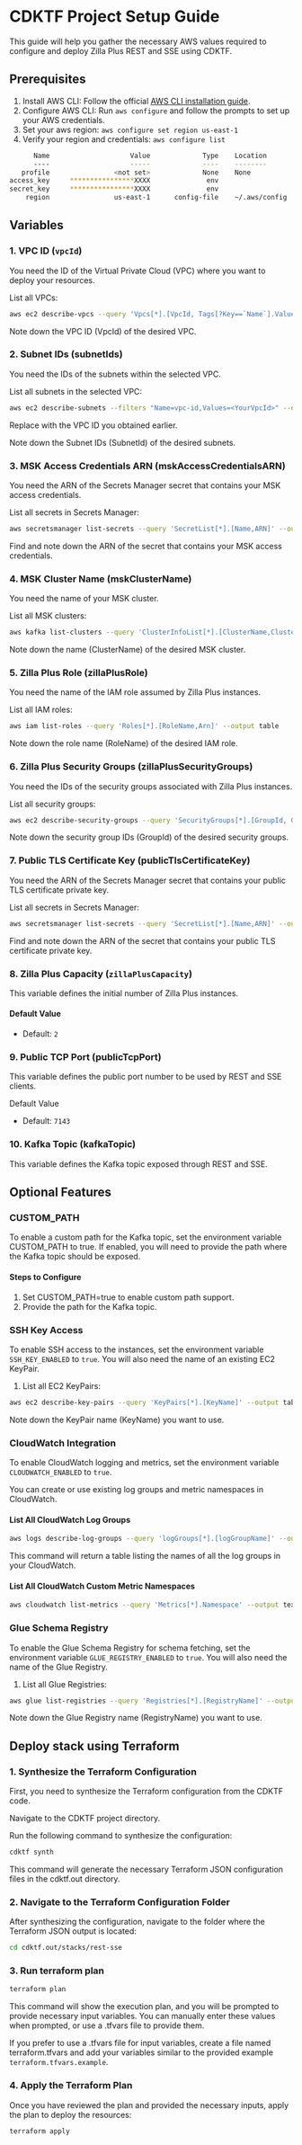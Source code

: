 # CDKTF Project Setup Guide

This guide will help you gather the necessary AWS values required to configure and deploy Zilla Plus REST and SSE using CDKTF.

## Prerequisites

1. Install AWS CLI: Follow the official [AWS CLI installation guide](https://docs.aws.amazon.com/cli/latest/userguide/install-cliv2.html).
2. Configure AWS CLI: Run `aws configure` and follow the prompts to set up your AWS credentials.
3. Set your aws region: `aws configure set region us-east-1` 
4. Verify your region and credentials: `aws configure list`

```bash
      Name                    Value             Type    Location
      ----                    -----             ----    --------
   profile                <not set>             None    None
access_key     ****************XXXX              env
secret_key     ****************XXXX              env
    region                us-east-1      config-file    ~/.aws/config
```
## Variables

### 1. VPC ID (`vpcId`)

You need the ID of the Virtual Private Cloud (VPC) where you want to deploy your resources.

List all VPCs:
```bash
aws ec2 describe-vpcs --query 'Vpcs[*].[VpcId, Tags[?Key==`Name`].Value | [0]]' --output table
```

Note down the VPC ID (VpcId) of the desired VPC.
### 2. Subnet IDs (subnetIds)
You need the IDs of the subnets within the selected VPC.

List all subnets in the selected VPC:

```bash
aws ec2 describe-subnets --filters "Name=vpc-id,Values=<YourVpcId>" --query 'Subnets[*].[SubnetId, Tags[?Key==`Name`].Value | [0]]' --output table
```

Replace <YourVpcId> with the VPC ID you obtained earlier.

Note down the Subnet IDs (SubnetId) of the desired subnets.

### 3. MSK Access Credentials ARN (mskAccessCredentialsARN)
You need the ARN of the Secrets Manager secret that contains your MSK access credentials.

List all secrets in Secrets Manager:
```bash
aws secretsmanager list-secrets --query 'SecretList[*].[Name,ARN]' --output table
```
Find and note down the ARN of the secret that contains your MSK access credentials.

### 4. MSK Cluster Name (mskClusterName)
You need the name of your MSK cluster.

List all MSK clusters:
```bash
aws kafka list-clusters --query 'ClusterInfoList[*].[ClusterName,ClusterArn]' --output table
```
Note down the name (ClusterName) of the desired MSK cluster.

### 5. Zilla Plus Role (zillaPlusRole)
You need the name of the IAM role assumed by Zilla Plus instances.

List all IAM roles:
```bash
aws iam list-roles --query 'Roles[*].[RoleName,Arn]' --output table
```
Note down the role name (RoleName) of the desired IAM role.

### 6. Zilla Plus Security Groups (zillaPlusSecurityGroups)
You need the IDs of the security groups associated with Zilla Plus instances.

List all security groups:
```bash
aws ec2 describe-security-groups --query 'SecurityGroups[*].[GroupId, GroupName]' --output table
```
Note down the security group IDs (GroupId) of the desired security groups.

### 7. Public TLS Certificate Key (publicTlsCertificateKey)
You need the ARN of the Secrets Manager secret that contains your public TLS certificate private key.

List all secrets in Secrets Manager:
```bash
aws secretsmanager list-secrets --query 'SecretList[*].[Name,ARN]' --output table
```
Find and note down the ARN of the secret that contains your public TLS certificate private key.


### 8. Zilla Plus Capacity (`zillaPlusCapacity`)

This variable defines the initial number of Zilla Plus instances.

#### Default Value

- Default: `2`

### 9. Public TCP Port (publicTcpPort)
This variable defines the public port number to be used by REST and SSE clients.

Default Value
- Default: `7143`

### 10. Kafka Topic (kafkaTopic)
This variable defines the Kafka topic exposed through REST and SSE.

## Optional Features

### CUSTOM_PATH
To enable a custom path for the Kafka topic, set the environment variable CUSTOM_PATH to true. If enabled, you will need to provide the path where the Kafka topic should be exposed.

#### Steps to Configure
1. Set CUSTOM_PATH=true to enable custom path support.
2. Provide the path for the Kafka topic.

### SSH Key Access

To enable SSH access to the instances, set the environment variable `SSH_KEY_ENABLED` to `true`. You will also need the name of an existing EC2 KeyPair.

1. List all EC2 KeyPairs:
```bash
aws ec2 describe-key-pairs --query 'KeyPairs[*].[KeyName]' --output table
```
Note down the KeyPair name (KeyName) you want to use.

### CloudWatch Integration
To enable CloudWatch logging and metrics, set the environment variable `CLOUDWATCH_ENABLED` to `true`.

You can create or use existing log groups and metric namespaces in CloudWatch.

#### List All CloudWatch Log Groups

```bash
aws logs describe-log-groups --query 'logGroups[*].[logGroupName]' --output table
```
This command will return a table listing the names of all the log groups in your CloudWatch.

#### List All CloudWatch Custom Metric Namespaces

```bash
aws cloudwatch list-metrics --query 'Metrics[*].Namespace' --output text | tr '\t' '\n' | sort | uniq | grep -v '^AWS'
```

### Glue Schema Registry

To enable the Glue Schema Registry for schema fetching, set the environment variable `GLUE_REGISTRY_ENABLED` to `true`. You will also need the name of the Glue Registry.

1. List all Glue Registries:
```bash
aws glue list-registries --query 'Registries[*].[RegistryName]' --output table
```
Note down the Glue Registry name (RegistryName) you want to use.

## Deploy stack using Terraform

### 1. Synthesize the Terraform Configuration
First, you need to synthesize the Terraform configuration from the CDKTF code.

Navigate to the CDKTF project directory.

Run the following command to synthesize the configuration:

```bash
cdktf synth
```
This command will generate the necessary Terraform JSON configuration files in the cdktf.out directory.

### 2. Navigate to the Terraform Configuration Folder
After synthesizing the configuration, navigate to the folder where the Terraform JSON output is located:

```bash
cd cdktf.out/stacks/rest-sse
```

### 3. Run terraform plan

```bash
terraform plan
```
This command will show the execution plan, and you will be prompted to provide necessary input variables. You can manually enter these values when prompted, or use a .tfvars file to provide them.

If you prefer to use a .tfvars file for input variables, create a file named terraform.tfvars and add your variables similar to the provided example `terraform.tfvars.example`.


### 4. Apply the Terraform Plan
Once you have reviewed the plan and provided the necessary inputs, apply the plan to deploy the resources:

```bash
terraform apply
```
